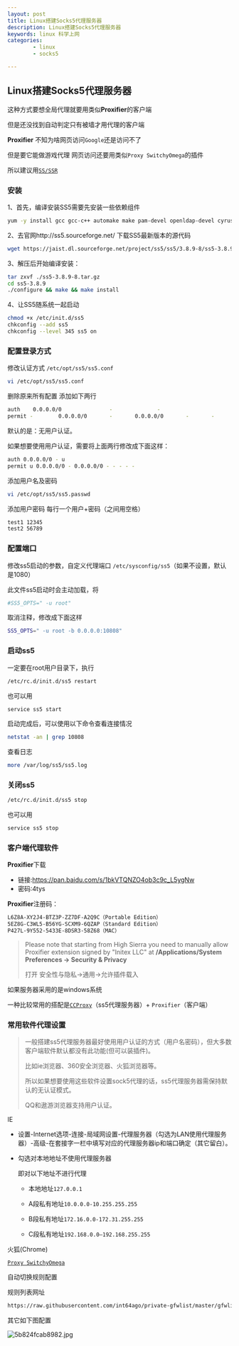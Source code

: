```yaml
---
layout: post
title: Linux搭建Socks5代理服务器
description: Linux搭建Socks5代理服务器
keywords: linux 科学上网
categories: 
        - linux
        - socks5

---
```




## Linux搭建Socks5代理服务器

这种方式要想全局代理就要用类似**Proxifier**的客户端 

但是还没找到自动判定只有被墙才用代理的客户端 

**Proxifier** 不知为啥网页访问`Google`还是访问不了

但是要它能做游戏代理  网页访问还要用类似`Proxy SwitchyOmega`的插件

所以建议用[`SS/SSR`](http://www.psvmc.cn/article/linux-ss-ssr.html)

### 安装

1、首先，编译安装SS5需要先安装一些依赖组件

```bash
yum -y install gcc gcc-c++ automake make pam-devel openldap-devel cyrus-sasl-devel openssl-devel
```

2、去官网http://ss5.sourceforge.net/ 下载SS5最新版本的源代码

```bash
wget https://jaist.dl.sourceforge.net/project/ss5/ss5/3.8.9-8/ss5-3.8.9-8.tar.gz
```

3、解压后开始编译安装：

```bash
tar zxvf ./ss5-3.8.9-8.tar.gz
cd ss5-3.8.9
./configure && make && make install
```

4、让SS5随系统一起启动

```bash
chmod +x /etc/init.d/ss5
chkconfig --add ss5
chkconfig --level 345 ss5 on
```

### 配置登录方式

修改认证方式  `/etc/opt/ss5/ss5.conf`

```bash
vi /etc/opt/ss5/ss5.conf
```

删除原来所有配置 添加如下两行

```bash
auth    0.0.0.0/0               -              -
permit -        0.0.0.0/0       -       0.0.0.0/0       -       -       -       -       -
```

默认的是：无用户认证。 

如果想要使用用户认证，需要将上面两行修改成下面这样：

```bash
auth 0.0.0.0/0 - u
permit u 0.0.0.0/0 - 0.0.0.0/0 - - - - -
```

添加用户名及密码 

```bash
vi /etc/opt/ss5/ss5.passwd
```

添加用户密码 每行一个用户+密码（之间用空格）

```bash
test1 12345
test2 56789
```

### 配置端口

修改ss5启动的参数，自定义代理端口 `/etc/sysconfig/ss5`（如果不设置，默认是1080）  

此文件ss5启动时会主动加载，将

```bash
#SS5_OPTS=" -u root"
```

取消注释，修改成下面这样

```bash
SS5_OPTS=" -u root -b 0.0.0.0:10808"
```

### 启动ss5

一定要在root用户目录下，执行

```bash
/etc/rc.d/init.d/ss5 restart
```

也可以用

```bash
service ss5 start
```

启动完成后，可以使用以下命令查看连接情况

```bash
netstat -an | grep 10808
```

查看日志

```bash
more /var/log/ss5/ss5.log
```

### 关闭ss5

```bash
/etc/rc.d/init.d/ss5 stop
```

也可以用

```bash
service ss5 stop
```



### 客户端代理软件

**Proxifier**下载

+ 链接:[https://pan.baidu.com/s/1bkVTQNZO4ob3c9c_L5ygNw ](https://pan.baidu.com/s/1bkVTQNZO4ob3c9c_L5ygNw )
+ 密码:4tys

**Proxifier**注册码：

```bash
L6Z8A-XY2J4-BTZ3P-ZZ7DF-A2Q9C（Portable Edition）
5EZ8G-C3WL5-B56YG-SCXM9-6QZAP（Standard Edition）
P427L-9Y552-5433E-8DSR3-58Z68（MAC）
```

> Please note that starting from High Sierra you need to manually allow Proxifier extension signed by "Initex LLC" at **/Applications/System Preferences -> Security & Privacy**
>
> 打开 安全性与隐私->通用->允许插件载入

如果服务器采用的是windows系统

一种比较常用的搭配是[`CCProxy`](http://www.ccproxy.com/yhsc-an-zhuang-dai-li-server.htm)（ss5代理服务器）+ `Proxifier`（客户端）

### 常用软件代理设置

> 一般搭建ss5代理服务器最好使用用户认证的方式（用户名密码），但大多数客户端软件默认都没有此功能(但可以装插件)。
>
> 比如ie浏览器、360安全浏览器、火狐浏览器等。
>
> 所以如果想要使用这些软件设置sock5代理的话，ss5代理服务器需保持默认的无认证模式。
>
> QQ和遨游浏览器支持用户认证。



IE

+ 设置-Internet选项-连接-局域网设置-代理服务器（勾选为LAN使用代理服务器）-高级-在套接字一栏中填写对应的代理服务器ip和端口确定（其它留白）。

+ 勾选对本地地址不使用代理服务器

  即对以下地址不进行代理

  + 本地地址`127.0.0.1`

  + A段私有地址`10.0.0.0-10.255.255.255`

  + B段私有地址`172.16.0.0-172.31.255.255`

  + C段私有地址`192.168.0.0–192.168.255.255`



火狐(Chrome)

[`Proxy SwitchyOmega`](https://addons.mozilla.org/zh-CN/firefox/addon/switchyomega/?src=search)

自动切换规则配置

规则列表网址

```bash
https://raw.githubusercontent.com/int64ago/private-gfwlist/master/gfwlist.txt
```

其它如下图配置

![5b824fcab8982.jpg](https://i.loli.net/2018/08/26/5b824fcab8982.jpg)


